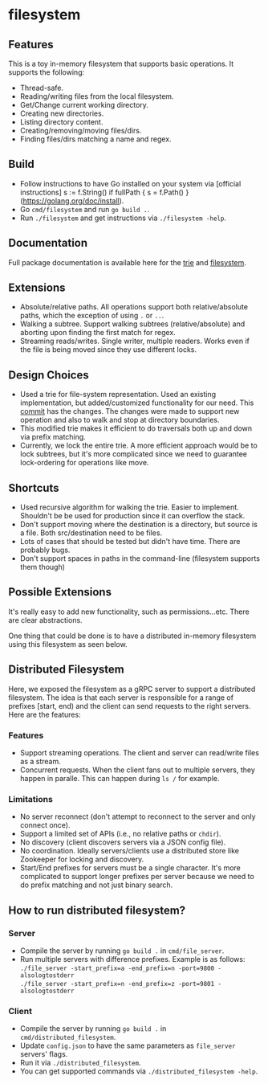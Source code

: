 # filesystem

## Features

This is a toy in-memory filesystem that supports basic operations. It supports the following:

- Thread-safe.
- Reading/writing files from the local filesystem.
- Get/Change current working directory.
- Creating new directories.
- Listing directory content.
- Creating/removing/moving files/dirs.
- Finding files/dirs matching a name and regex.

## Build

- Follow instructions to have Go installed on your system via [official instructions]
  s := f.String()
  if fullPath {
  s = f.Path()
  }
  (https://golang.org/doc/install).
- Go `cmd/filesystem` and run `go build .`.
- Run `./filesystem` and get instructions via `./filesystem -help`.

## Documentation

Full package documentation is available here for the [trie](https://pkg.go.dev/github.com/basharal/trie)
and [filesystem](https://pkg.go.dev/github.com/basharal/filesystem/fs).

## Extensions

- Absolute/relative paths. All operations support both relative/absolute paths,
  which the exception of using `.` or `..`.
- Walking a subtree. Support walking subtrees (relative/absolute) and aborting
  upon finding the first match for regex.
- Streaming reads/writes. Single writer, multiple readers. Works even if the file
  is being moved since they use different locks.

## Design Choices

- Used a trie for file-system representation. Used an existing implementation, but
  added/customized functionality for our need. This [commit](https://github.com/basharal/trie/commit/fb543232634f87e369c01bcc765c041ae3320011) has the changes. The changes were
  made to support new operation and also to walk and stop at directory boundaries.
- This modified trie makes it efficient to do traversals both up and down via prefix
  matching.
- Currently, we lock the entire trie. A more efficient approach would be to lock
  subtrees, but it's more complicated since we need to guarantee lock-ordering for
  operations like move.

## Shortcuts

- Used recursive algorithm for walking the trie. Easier to implement. Shouldn't be
  be used for production since it can overflow the stack.
- Don't support moving where the destination is a directory, but source is a file.
  Both src/destination need to be files.
- Lots of cases that should be tested but didn't have time. There are probably bugs.
- Don't support spaces in paths in the command-line (filesystem supports them though)

## Possible Extensions

It's really easy to add new functionality, such as permissions...etc. There are clear
abstractions.

One thing that could be done is to have a distributed in-memory filesystem using this filesystem as
seen below.

## Distributed Filesystem

Here, we exposed the filesystem as a gRPC server to support a distributed filesystem. The idea is
that each server is responsible for a range of prefixes [start, end) and the client can send
requests to the right servers. Here are the features:

### Features

- Support streaming operations. The client and server can read/write files as a stream.
- Concurrent requests. When the client fans out to multiple servers, they happen in paralle. This
  can happen during `ls /` for example.

### Limitations

- No server reconnect (don't attempt to reconnect to the server and only connect once).
- Support a limited set of APIs (i.e., no relative paths or `chdir`).
- No discovery (client discovers servers via a JSON config file).
- No coordination. Ideally servers/clients use a distributed store like Zookeeper for locking and
  discovery.
- Start/End prefixes for servers must be a single character. It's more complicated to support longer
  prefixes per server because we need to do prefix matching and not just binary search.

## How to run distributed filesystem?

### Server

- Compile the server by running `go build .` in `cmd/file_server`.
- Run multiple servers with difference prefixes. Example is as follows:<br/>
  `./file_server -start_prefix=a -end_prefix=n -port=9800 -alsologtostderr` <br/>
  `./file_server -start_prefix=n -end_prefix=z -port=9801 -alsologtostderr`

### Client

- Compile the server by running `go build .` in `cmd/distributed_filesystem`.
- Update `config.json` to have the same parameters as `file_server` servers' flags.
- Run it via `./distributed_filesystem`.
- You can get supported commands via `./distributed_filesystem -help`.
